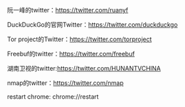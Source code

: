 
阮一峰的twitter：https://twitter.com/ruanyf

DuckDuckGo的官网Twitter：https://twitter.com/duckduckgo

Tor project的Twitter：https://twitter.com/torproject

Freebuf的twitter：https://twitter.com/freebuf

湖南卫视的twitter:https://twitter.com/HUNANTVCHINA

nmap的twitter：https://twitter.com/nmap

restart chrome: chrome://restart
